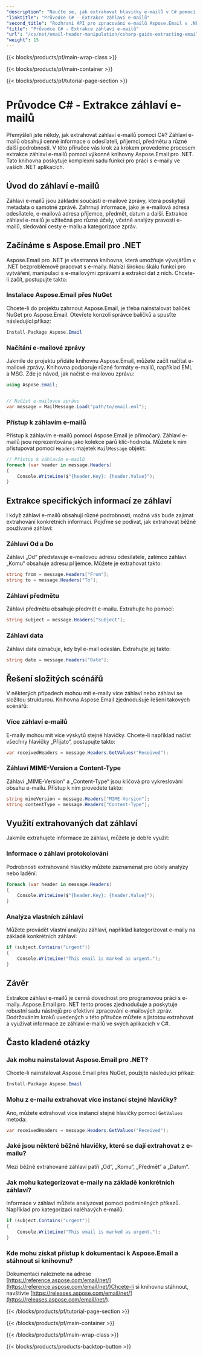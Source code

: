 ```yaml
---
"description": "Naučte se, jak extrahovat hlavičky e-mailů v C# pomocí Aspose.Email pro .NET. Podrobný návod se zdrojovým kódem pro efektivní analýzu e-mailů."
"linktitle": "Průvodce C# - Extrakce záhlaví e-mailů"
"second_title": "Rozhraní API pro zpracování e-mailů Aspose.Email v .NET"
"title": "Průvodce C# - Extrakce záhlaví e-mailů"
"url": "/cs/net/email-header-manipulation/csharp-guide-extracting-email-headers/"
"weight": 15
---
```


{{< blocks/products/pf/main-wrap-class >}}

{{< blocks/products/pf/main-container >}}

{{< blocks/products/pf/tutorial-page-section >}}

# Průvodce C# - Extrakce záhlaví e-mailů


Přemýšleli jste někdy, jak extrahovat záhlaví e-mailů pomocí C#? Záhlaví e-mailů obsahují cenné informace o odesílateli, příjemci, předmětu a různé další podrobnosti. V této příručce vás krok za krokem provedeme procesem extrakce záhlaví e-mailů pomocí výkonné knihovny Aspose.Email pro .NET. Tato knihovna poskytuje komplexní sadu funkcí pro práci s e-maily ve vašich .NET aplikacích.

## Úvod do záhlaví e-mailů

Záhlaví e-mailů jsou základní součástí e-mailové zprávy, která poskytují metadata o samotné zprávě. Zahrnují informace, jako je e-mailová adresa odesílatele, e-mailová adresa příjemce, předmět, datum a další. Extrakce záhlaví e-mailů je užitečná pro různé účely, včetně analýzy pravosti e-mailů, sledování cesty e-mailu a kategorizace zpráv.

## Začínáme s Aspose.Email pro .NET

Aspose.Email pro .NET je všestranná knihovna, která umožňuje vývojářům v .NET bezproblémově pracovat s e-maily. Nabízí širokou škálu funkcí pro vytváření, manipulaci s e-mailovými zprávami a extrakci dat z nich. Chcete-li začít, postupujte takto:

### Instalace Aspose.Email přes NuGet

Chcete-li do projektu zahrnout Aspose.Email, je třeba nainstalovat balíček NuGet pro Aspose.Email. Otevřete konzoli správce balíčků a spusťte následující příkaz:

```csharp
Install-Package Aspose.Email
```

### Načítání e-mailové zprávy

Jakmile do projektu přidáte knihovnu Aspose.Email, můžete začít načítat e-mailové zprávy. Knihovna podporuje různé formáty e-mailů, například EML a MSG. Zde je návod, jak načíst e-mailovou zprávu:

```csharp
using Aspose.Email;


// Načíst e-mailovou zprávu
var message = MailMessage.Load("path/to/email.eml");
```

### Přístup k záhlavím e-mailů

Přístup k záhlavím e-mailů pomocí Aspose.Email je přímočarý. Záhlaví e-mailů jsou reprezentována jako kolekce párů klíč-hodnota. Můžete k nim přistupovat pomocí `Headers` majetek `MailMessage` objekt:

```csharp
// Přístup k záhlavím e-mailů
foreach (var header in message.Headers)
{
    Console.WriteLine($"{header.Key}: {header.Value}");
}
```

## Extrakce specifických informací ze záhlaví

I když záhlaví e-mailů obsahují různé podrobnosti, možná vás bude zajímat extrahování konkrétních informací. Pojďme se podívat, jak extrahovat běžně používané záhlaví:

### Záhlaví Od a Do

Záhlaví „Od“ představuje e-mailovou adresu odesílatele, zatímco záhlaví „Komu“ obsahuje adresu příjemce. Můžete je extrahovat takto:

```csharp
string from = message.Headers["From"];
string to = message.Headers["To"];
```

### Záhlaví předmětu

Záhlaví předmětu obsahuje předmět e-mailu. Extrahujte ho pomocí:

```csharp
string subject = message.Headers["Subject"];
```

### Záhlaví data

Záhlaví data označuje, kdy byl e-mail odeslán. Extrahujte jej takto:

```csharp
string date = message.Headers["Date"];
```

## Řešení složitých scénářů

V některých případech mohou mít e-maily více záhlaví nebo záhlaví se složitou strukturou. Knihovna Aspose.Email zjednodušuje řešení takových scénářů:

### Více záhlaví e-mailů

E-maily mohou mít více výskytů stejné hlavičky. Chcete-li například načíst všechny hlavičky „Přijato“, postupujte takto:

```csharp
var receivedHeaders = message.Headers.GetValues("Received");
```

### Záhlaví MIME-Version a Content-Type

Záhlaví „MIME-Version“ a „Content-Type“ jsou klíčová pro vykreslování obsahu e-mailu. Přístup k nim provedete takto:

```csharp
string mimeVersion = message.Headers["MIME-Version"];
string contentType = message.Headers["Content-Type"];
```

## Využití extrahovaných dat záhlaví

Jakmile extrahujete informace ze záhlaví, můžete je dobře využít:

### Informace o záhlaví protokolování

Podrobnosti extrahované hlavičky můžete zaznamenat pro účely analýzy nebo ladění:

```csharp
foreach (var header in message.Headers)
{
    Console.WriteLine($"{header.Key}: {header.Value}");
}
```

### Analýza vlastních záhlaví

Můžete provádět vlastní analýzu záhlaví, například kategorizovat e-maily na základě konkrétních záhlaví:

```csharp
if (subject.Contains("urgent"))
{
    Console.WriteLine("This email is marked as urgent.");
}
```

## Závěr

Extrakce záhlaví e-mailů je cenná dovednost pro programovou práci s e-maily. Aspose.Email pro .NET tento proces zjednodušuje a poskytuje robustní sadu nástrojů pro efektivní zpracování e-mailových zpráv. Dodržováním kroků uvedených v této příručce můžete s jistotou extrahovat a využívat informace ze záhlaví e-mailů ve svých aplikacích v C#.

## Často kladené otázky

### Jak mohu nainstalovat Aspose.Email pro .NET?

Chcete-li nainstalovat Aspose.Email přes NuGet, použijte následující příkaz:
```csharp
Install-Package Aspose.Email
```

### Mohu z e-mailu extrahovat více instancí stejné hlavičky?

Ano, můžete extrahovat více instancí stejné hlavičky pomocí `GetValues` metoda:
```csharp
var receivedHeaders = message.Headers.GetValues("Received");
```

### Jaké jsou některé běžné hlavičky, které se dají extrahovat z e-mailu?

Mezi běžně extrahované záhlaví patří „Od“, „Komu“, „Předmět“ a „Datum“.

### Jak mohu kategorizovat e-maily na základě konkrétních záhlaví?

Informace v záhlaví můžete analyzovat pomocí podmíněných příkazů. Například pro kategorizaci naléhavých e-mailů:
```csharp
if (subject.Contains("urgent"))
{
    Console.WriteLine("This email is marked as urgent.");
}
```

### Kde mohu získat přístup k dokumentaci k Aspose.Email a stáhnout si knihovnu?

Dokumentaci naleznete na adrese [https://reference.aspose.com/email/net/](https://reference.aspose.com/email/net/)Chcete-li si knihovnu stáhnout, navštivte [https://releases.aspose.com/email/net/](https://releases.aspose.com/email/net/).

{{< /blocks/products/pf/tutorial-page-section >}}

{{< /blocks/products/pf/main-container >}}

{{< /blocks/products/pf/main-wrap-class >}}

{{< blocks/products/products-backtop-button >}}